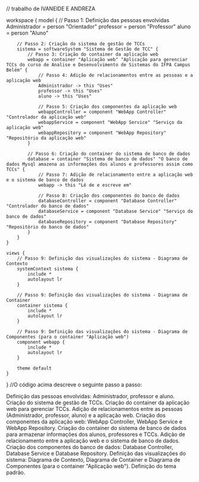 // trabalho de IVANEIDE E ANDREZA

workspace {
    model {
        // Passo 1: Definição das pessoas envolvidas
        Administrador = person "Orientador"
        professor = person "Professor"
        aluno = person "Aluno"

        // Passo 2: Criação do sistema de gestão de TCCs
        sistema = softwareSystem "Sistema de Gestão de TCC" {
            // Passo 3: Criação do container da aplicação web
            webapp = container "Aplicação web" "Aplicação para gerenciar TCCs do curso de Analise e Desenvolvimento de Sistemas do IFPA Campus Belém" {
                // Passo 4: Adição de relacionamentos entre as pessoas e a aplicação web
                Administrador -> this "Uses"
                professor -> this "Uses"
                aluno -> this "Uses"

                // Passo 5: Criação dos componentes da aplicação web
                webappController = component "WebApp Controller" "Controlador da aplicação web"
                webappService = component "WebApp Service" "Serviço da aplicação web"
                webappRepository = component "WebApp Repository" "Repositório da aplicação web"
            }

            // Passo 6: Criação do container do sistema de banco de dados
            database = container "Sistema de banco de dados" "O banco de dados Mysql amazena as informações dos alunos e professores assim como TCCs" {
                // Passo 7: Adição de relacionamento entre a aplicação web e o sistema de banco de dados
                webapp -> this "Lê de e escreve em"

                // Passo 8: Criação dos componentes do banco de dados
                databaseController = component "Database Controller" "Controlador do banco de dados"
                databaseService = component "Database Service" "Serviço do banco de dados"
                databaseRepository = component "Database Repository" "Repositório do banco de dados"
            }
        }
    }

    views {
        // Passo 9: Definição das visualizações do sistema - Diagrama de Contexto
        systemContext sistema {
            include *
            autolayout lr
        }

        // Passo 9: Definição das visualizações do sistema - Diagrama de Container
        container sistema {
            include *
            autolayout lr
        }

        // Passo 9: Definição das visualizações do sistema - Diagrama de Componentes (para o container "Aplicação web")
        component webapp {
            include *
            autolayout lr
        }

        theme default
    }
}
//O código acima descreve o seguinte passo a passo:

Definição das pessoas envolvidas: Administrador, professor e aluno.
Criação do sistema de gestão de TCCs.
Criação do container da aplicação web para gerenciar TCCs.
Adição de relacionamentos entre as pessoas (Administrador, professor, aluno) e a aplicação web.
Criação dos componentes da aplicação web: WebApp Controller, WebApp Service e WebApp Repository.
Criação do container do sistema de banco de dados para armazenar informações dos alunos, professores e TCCs.
Adição de relacionamento entre a aplicação web e o sistema de banco de dados.
Criação dos componentes do banco de dados: Database Controller, Database Service e Database Repository.
Definição das visualizações do sistema: Diagrama de Contexto, Diagrama de Container e Diagrama de Componentes (para o container "Aplicação web").
Definição do tema padrão.
